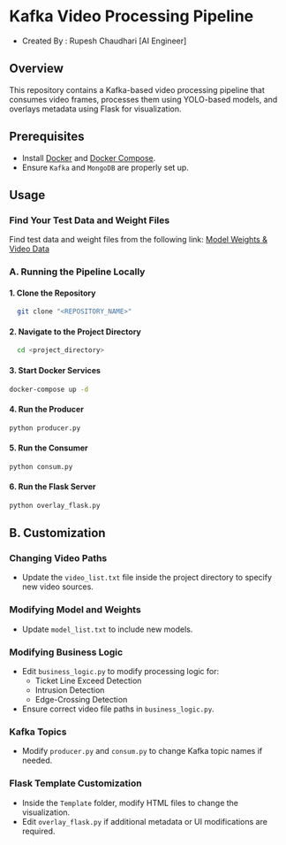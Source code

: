 # Kafka Video Processing Pipeline

- Created By : Rupesh Chaudhari [AI Engineer]

## Overview
This repository contains a Kafka-based video processing pipeline that consumes video frames, processes them using YOLO-based models, and overlays metadata using Flask for visualization.

## Prerequisites
- Install [Docker](https://www.docker.com/get-started) and [Docker Compose](https://docs.docker.com/compose/install/).
- Ensure `Kafka` and `MongoDB` are properly set up.

## Usage
### Find Your Test Data and Weight Files
Find test data and weight files from the following link:
[Model Weights & Video Data](https://automatonai1-my.sharepoint.com/:f:/g/personal/rupesh_chaudhari_automatonai_com/ErDF9tKPs9RGi7Eyjya-zqsBvOSxdL72hUwyB9BCsJf_xQ?e=HAI6NR)

### A. Running the Pipeline Locally
#### 1. Clone the Repository
```bash
  git clone "<REPOSITORY_NAME>"
```
#### 2. Navigate to the Project Directory
```bash
  cd <project_directory>
```
#### 3. Start Docker Services
```bash
docker-compose up -d
```
#### 4. Run the Producer
```bash
python producer.py
```
#### 5. Run the Consumer
```bash
python consum.py
```
#### 6. Run the Flask Server
```bash
python overlay_flask.py
```

## B. Customization
### Changing Video Paths
- Update the `video_list.txt` file inside the project directory to specify new video sources.

### Modifying Model and Weights
- Update `model_list.txt` to include new models.

### Modifying Business Logic
- Edit `business_logic.py` to modify processing logic for:
  - Ticket Line Exceed Detection
  - Intrusion Detection
  - Edge-Crossing Detection
- Ensure correct video file paths in `business_logic.py`.

### Kafka Topics
- Modify `producer.py` and `consum.py` to change Kafka topic names if needed.

### Flask Template Customization
- Inside the `Template` folder, modify HTML files to change the visualization.
- Edit `overlay_flask.py` if additional metadata or UI modifications are required.



